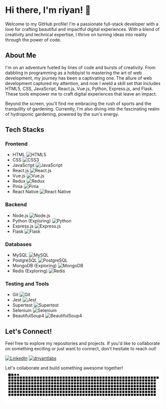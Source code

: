 # Hi there, I'm riyan! 👋

Welcome to my GitHub profile! I'm a passionate full-stack developer with a love for crafting beautiful and impactful digital experiences. With a blend of creativity and technical expertise, I thrive on turning ideas into reality through the power of code.

## About Me

I'm on an adventure fueled by lines of code and bursts of creativity. From dabbling in programming as a hobbyist to mastering the art of web development, my journey has been a captivating one. The allure of web development captured my attention, and now I wield a skill set that includes HTML5, CSS, JavaScript, React.js, Vue.js, Python, Express.js, and Flask. These tools empower me to craft digital experiences that leave an impact.

Beyond the screen, you'll find me embracing the rush of sports and the tranquility of gardening. Currently, I'm also diving into the fascinating realm of hydroponic gardening, powered by the sun's energy.

## Tech Stacks

### Frontend

- HTML ![HTML5](https://img.shields.io/badge/-HTML5-E34F26?style=flat-square&logo=html5&logoColor=white)
- CSS ![CSS3](https://img.shields.io/badge/-CSS3-1572B6?style=flat-square&logo=css3&logoColor=white)
- JavaScript ![JavaScript](https://img.shields.io/badge/-JavaScript-F7DF1E?style=flat-square&logo=javascript&logoColor=black)
- React.js ![React.js](https://img.shields.io/badge/-React.js-61DAFB?style=flat-square&logo=react&logoColor=black)
- Vue.js ![Vue.js](https://img.shields.io/badge/-Vue.js-4FC08D?style=flat-square&logo=vue.js&logoColor=white)
- Redux ![Redux](https://img.shields.io/badge/-Redux-764ABC?style=flat-square&logo=redux&logoColor=white)
- Pinia ![Pinia](https://img.shields.io/badge/-Pinia-9B59B6?style=flat-square&logo=vuex&logoColor=white)
- React Native ![React Native](https://img.shields.io/badge/-React_Native-61DAFB?style=flat-square&logo=react&logoColor=black)

### Backend

- Node.js ![Node.js](https://img.shields.io/badge/-Node.js-339933?style=flat-square&logo=node.js&logoColor=white)
- Python (Exploring) ![Python](https://img.shields.io/badge/-Python-3776AB?style=flat-square&logo=python&logoColor=white)
- Express.js ![Express.js](https://img.shields.io/badge/-Express.js-000000?style=flat-square&logo=express&logoColor=white)
- Flask ![Flask](https://img.shields.io/badge/-Flask-000000?style=flat-square&logo=flask&logoColor=white)

### Databases

- MySQL ![MySQL](https://img.shields.io/badge/-MySQL-4479A1?style=flat-square&logo=mysql&logoColor=white)
- PostgreSQL ![PostgreSQL](https://img.shields.io/badge/-PostgreSQL-336791?style=flat-square&logo=postgresql&logoColor=white)
- MongoDB (Exploring) ![MongoDB](https://img.shields.io/badge/-MongoDB-47A248?style=flat-square&logo=mongodb&logoColor=white)
- Redis (Exploring) ![Redis](https://img.shields.io/badge/-Redis-DC382D?style=flat-square&logo=redis&logoColor=white)

### Testing and Tools

- Git ![Git](https://img.shields.io/badge/-Git-F05032?style=flat-square&logo=git&logoColor=white)
- Jest ![Jest](https://img.shields.io/badge/-Jest-C21325?style=flat-square&logo=jest&logoColor=white)
- Supertest ![Supertest](https://img.shields.io/badge/-Supertest-000000?style=flat-square&logo=travis&logoColor=white)
- Selenium ![Selenium](https://img.shields.io/badge/-Selenium-43B02A?style=flat-square&logo=selenium&logoColor=white)
- BeautifulSoup4 ![BeautifulSoup4](https://img.shields.io/badge/-BeautifulSoup4-4EAA25?style=flat-square&logo=python&logoColor=white)

## Let's Connect!

Feel free to explore my repositories and projects. If you'd like to collaborate on something exciting or just want to connect, don't hesitate to reach out!

[![LinkedIn](https://img.shields.io/badge/-LinkedIn-blue?style=flat-square&logo=linkedin)](https://www.linkedin.com/in/alaq-a-ryanta/)
[![driyantlabs](https://img.shields.io/badge/-driyantlabs-black?style=flat-square&logo=react)](https://helloriyan.my.id/)

Let's collaborate and build something awesome together!
![snake gif](https://github.com/driyant/driyant/blob/output/github-contribution-grid-snake-dark.svg)
